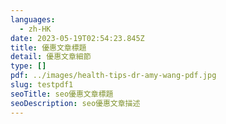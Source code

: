 ```yaml
---
languages:
  - zh-HK
date: 2023-05-19T02:54:23.845Z
title: 優惠文章標題
detail: 優惠文章細節
type: []
pdf: ../images/health-tips-dr-amy-wang-pdf.jpg
slug: testpdf1
seoTitle: seo優惠文章標題
seoDescription: seo優惠文章描述
---
```

